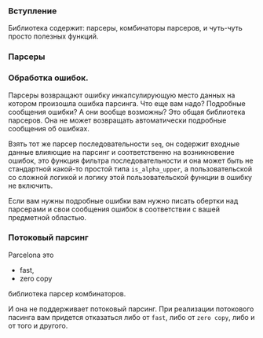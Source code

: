 ### Вступление

Библиотека содержит: парсеры, комбинаторы парсеров, и чуть-чуть просто полезных функций.

### Парсеры 






### Обработка ошибок.

Парсеры возвращают ошибку инкапсулирующую место данных на котором произошла ошибка парсинга.
Что еще вам надо? Подробные сообщения ошибки? А они вообще возможны?
Это общая библиотека парсеров. Она не может возвращать автоматически подробные сообщения об ошибках.

Взять тот же парсер последовательности `seq`, он содержит входные данные влияющие на парсинг и соответственно на возникновение ошибок,
это функция фильтра последовательности и она может быть не стандартной какой-то простой типа `is_alpha_upper`, 
а пользовательской со сложной логикой и логику этой пользовательской функции в ошибку не включить.

Если вам нужны подробные ошибки вам нужно писать обертки над парсерами и свои сообщения ошибок в соответствии с вашей предметной областью. 

### Потоковый парсинг

Parcelona это 
- fast, 
- zero copy

библиотека парсер комбинаторов.

И она не поддерживает потоковый парсинг. 
При реализации потокового пасинга вам придется отказаться либо от `fast`, либо от `zero copy`, либо и от того и другого. 

